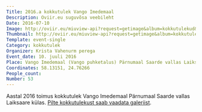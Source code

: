 ```yaml
---
Title: 2016.a kokkutulek Vango Imedemaal
Description: Oviir.eu suguvõsa veebileht
Date: 2016-07-10
Image: http://oviir.eu/miuview-api?request=getimage&album=kokkutulekud&item=2016_53-kokkutulek-vango-imedemaa.jpg&size=1200&mode=longest
Thumbnail: http://oviir.eu/miuview-api?request=getimage&album=kokkutulekud&item=2016_53-kokkutulek-vango-imedemaa.jpg&size=600&mode=square
Template: event-single
Category: kokkutulek
Organizer: Krista Vahenurm perega
Event_date: 10. juuli 2016
Place: Vango Imedemaal (Vango puhketalus) Pärnumaal Saarde vallas Laiksaare külas
Coordinates: 58.13151, 24.76266
People_count:
Number: 53
---
```


Aastal 2016 toimus kokkutulek Vango Imedemaal Pärnumaal Saarde vallas Laiksaare külas.
<a href="http://oviir.eu/?page_id=138#53_s_kokkutulek2016" title="Ava galerii">Pilte kokkutulekust saab vaadata galeriist</a>.
